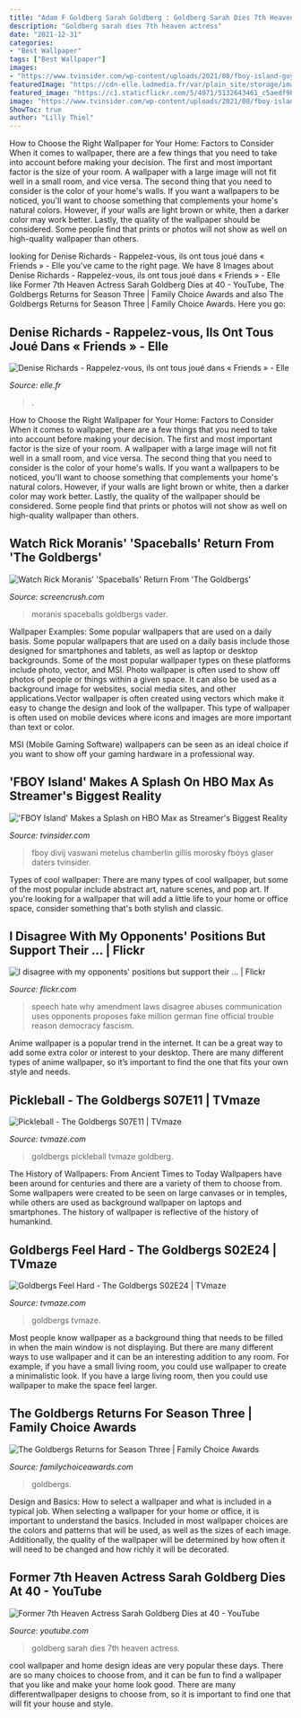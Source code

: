 ```yaml
---
title: "Adam F Goldberg Sarah Goldberg : Goldberg Sarah Dies 7th Heaven Actress"
description: "Goldberg sarah dies 7th heaven actress"
date: "2021-12-31"
categories:
- "Best Wallpaper"
tags: ["Best Wallpaper"]
images:
- "https://www.tvinsider.com/wp-content/uploads/2021/08/fboy-island-guys.jpg"
featuredImage: "https://cdn-elle.ladmedia.fr/var/plain_site/storage/images/people/la-vie-des-people/news/rappelez-vous-ils-ont-tous-joue-dans-friends/denise-richards/43279376-1-fre-FR/Denise-Richards.jpg"
featured_image: "https://c1.staticflickr.com/5/4071/5132643461_c5aedf9bed_b.jpg"
image: "https://www.tvinsider.com/wp-content/uploads/2021/08/fboy-island-guys.jpg"
ShowToc: true
author: "Lilly Thiel"
---
```



How to Choose the Right Wallpaper for Your Home: Factors to Consider
When it comes to wallpaper, there are a few things that you need to take into account before making your decision. The first and most important factor is the size of your room. A wallpaper with a large image will not fit well in a small room, and vice versa. 
The second thing that you need to consider is the color of your home's walls. If you want a wallpapers to be noticed, you'll want to choose something that complements your home's natural colors. However, if your walls are light brown or white, then a darker color may work better. 
Lastly, the quality of the wallpaper should be considered. Some people find that prints or photos will not show as well on high-quality wallpaper than others.

	

		
looking for Denise Richards - Rappelez-vous, ils ont tous joué dans « Friends » - Elle you've came to the right page. We have 8 Images about Denise Richards - Rappelez-vous, ils ont tous joué dans « Friends » - Elle like Former 7th Heaven Actress Sarah Goldberg Dies at 40 - YouTube, The Goldbergs Returns for Season Three | Family Choice Awards and also The Goldbergs Returns for Season Three | Family Choice Awards. Here you go:
		
    
## Denise Richards - Rappelez-vous, Ils Ont Tous Joué Dans « Friends » - Elle

<img loading=lazy src="https://cdn-elle.ladmedia.fr/var/plain_site/storage/images/people/la-vie-des-people/news/rappelez-vous-ils-ont-tous-joue-dans-friends/denise-richards/43279376-1-fre-FR/Denise-Richards.jpg" onerror="this.onerror=null;this.src='https://tse4.mm.bing.net/th?id=OIP.a-2iwFwAOucqJwDY6K_XzAHaFj&amp;pid=15.1';" alt="Denise Richards - Rappelez-vous, ils ont tous joué dans « Friends » - Elle">

_Source: elle.fr_

>. 

	

How to Choose the Right Wallpaper for Your Home: Factors to Consider
When it comes to wallpaper, there are a few things that you need to take into account before making your decision. The first and most important factor is the size of your room. A wallpaper with a large image will not fit well in a small room, and vice versa. 
The second thing that you need to consider is the color of your home's walls. If you want a wallpapers to be noticed, you'll want to choose something that complements your home's natural colors. However, if your walls are light brown or white, then a darker color may work better. 
Lastly, the quality of the wallpaper should be considered. Some people find that prints or photos will not show as well on high-quality wallpaper than others.

    
## Watch Rick Moranis&#039; &#039;Spaceballs&#039; Return From &#039;The Goldbergs&#039;

<img loading=lazy src="https://townsquare.media/site/442/files/2018/05/rick-moranis-goldbergs-pic.jpg?w=1200&amp;h=0&amp;zc=1&amp;s=0&amp;a=t&amp;q=89" onerror="this.onerror=null;this.src='https://tse3.mm.bing.net/th?id=OIP.mhb8gnwYSLYuxqDBkwGIXwHaE8&amp;pid=15.1';" alt="Watch Rick Moranis&#039; &#039;Spaceballs&#039; Return From &#039;The Goldbergs&#039;">

_Source: screencrush.com_

>moranis spaceballs goldbergs vader. 

	

Wallpaper Examples: Some popular wallpapers that are used on a daily basis.
Some popular wallpapers that are used on a daily basis include those designed for smartphones and tablets, as well as laptop or desktop backgrounds. Some of the most popular wallpaper types on these platforms include photo, vector, and MSI. 
Photo wallpaper is often used to show off photos of people or things within a given space. It can also be used as a background image for websites, social media sites, and other applications.Vector wallpaper is often created using vectors which make it easy to change the design and look of the wallpaper. This type of wallpaper is often used on mobile devices where icons and images are more important than text or color. 

MSI (Mobile Gaming Software) wallpapers can be seen as an ideal choice if you want to show off your gaming hardware in a professional way.

    
## &#039;FBOY Island&#039; Makes A Splash On HBO Max As Streamer&#039;s Biggest Reality

<img loading=lazy src="https://www.tvinsider.com/wp-content/uploads/2021/08/fboy-island-guys.jpg" onerror="this.onerror=null;this.src='https://tse4.mm.bing.net/th?id=OIP.DeYdlHDeS2hiMC4FEVn8hQHaE8&amp;pid=15.1';" alt="&#039;FBOY Island&#039; Makes a Splash on HBO Max as Streamer&#039;s Biggest Reality">

_Source: tvinsider.com_

>fboy divij vaswani metelus chamberlin gillis morosky fboys glaser daters tvinsider. 

	

Types of cool wallpaper:
There are many types of cool wallpaper, but some of the most popular include abstract art, nature scenes, and pop art. If you're looking for a wallpaper that will add a little life to your home or office space, consider something that's both stylish and classic.

    
## I Disagree With My Opponents&#039; Positions But Support Their … | Flickr

<img loading=lazy src="https://c1.staticflickr.com/5/4071/5132643461_c5aedf9bed_b.jpg" onerror="this.onerror=null;this.src='https://tse3.mm.bing.net/th?id=OIP.4pVjcH_gvFaUUHiDRnnzfgHaE-&amp;pid=15.1';" alt="I disagree with my opponents&#039; positions but support their … | Flickr">

_Source: flickr.com_

>speech hate why amendment laws disagree abuses communication uses opponents proposes fake million german fine official trouble reason democracy fascism. 

	

Anime wallpaper is a popular trend in the internet. It can be a great way to add some extra color or interest to your desktop. There are many different types of anime wallpaper, so it’s important to find the one that fits your own style and needs.

    
## Pickleball - The Goldbergs S07E11 | TVmaze

<img loading=lazy src="http://static.tvmaze.com/uploads/images/original_untouched/236/590641.jpg" onerror="this.onerror=null;this.src='https://tse4.mm.bing.net/th?id=OIP.8zL0lOzb9xvANN0hDru8-AHaEK&amp;pid=15.1';" alt="Pickleball - The Goldbergs S07E11 | TVmaze">

_Source: tvmaze.com_

>goldbergs pickleball tvmaze goldberg. 

	

The History of Wallpapers: From Ancient Times to Today
Wallpapers have been around for centuries and there are a variety of them to choose from. Some wallpapers were created to be seen on large canvases or in temples, while others are used as background wallpaper on laptops and smartphones. The history of wallpaper is reflective of the history of humankind.

    
## Goldbergs Feel Hard - The Goldbergs S02E24 | TVmaze

<img loading=lazy src="http://static.tvmaze.com/uploads/images/original_untouched/10/27488.jpg" onerror="this.onerror=null;this.src='https://tse3.mm.bing.net/th?id=OIP.dpaavhbd4PEsB6CV6HX9iwHaEJ&amp;pid=15.1';" alt="Goldbergs Feel Hard - The Goldbergs S02E24 | TVmaze">

_Source: tvmaze.com_

>goldbergs tvmaze. 

	

Most people know wallpaper as a background thing that needs to be filled in when the main window is not displaying. But there are many different ways to use wallpaper and it can be an interesting addition to any room. For example, if you have a small living room, you could use wallpaper to create a minimalistic look. If you have a large living room, then you could use wallpaper to make the space feel larger.

    
## The Goldbergs Returns For Season Three | Family Choice Awards

<img loading=lazy src="http://familychoiceawards.com/wp-content/uploads/2015/09/136611_0275r1.jpg" onerror="this.onerror=null;this.src='https://tse2.mm.bing.net/th?id=OIP.mmu5VIbCVu4sx7HF1XqIMAHaFj&amp;pid=15.1';" alt="The Goldbergs Returns for Season Three | Family Choice Awards">

_Source: familychoiceawards.com_

>goldbergs. 

	

Design and Basics: How to select a wallpaper and what is included in a typical job.
When selecting a wallpaper for your home or office, it is important to understand the basics. Included in most wallpaper choices are the colors and patterns that will be used, as well as the sizes of each image. Additionally, the quality of the wallpaper will be determined by how often it will need to be changed and how richly it will be decorated.

    
## Former 7th Heaven Actress Sarah Goldberg Dies At 40 - YouTube

<img loading=lazy src="http://i.ytimg.com/vi/moGBJZufbzs/hqdefault.jpg" onerror="this.onerror=null;this.src='https://tse1.mm.bing.net/th?id=OIP.LRUXMrHaX2vqBk7oaYzWyQHaFj&amp;pid=15.1';" alt="Former 7th Heaven Actress Sarah Goldberg Dies at 40 - YouTube">

_Source: youtube.com_

>goldberg sarah dies 7th heaven actress. 

	

cool wallpaper and home design ideas are very popular these days. There are so many choices to choose from, and it can be fun to find a wallpaper that you like and make your home look good. There are many differentwallpaper designs to choose from, so it is important to find one that will fit your house and style.

